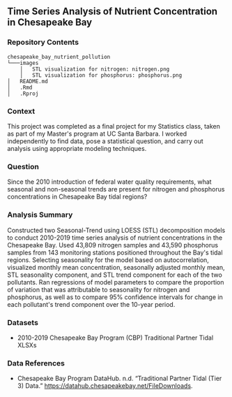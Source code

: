 ## Time Series Analysis of Nutrient Concentration in Chesapeake Bay

### Repository Contents
    chesapeake_bay_nutrient_pollution
    └───images
        │   STL visualization for nitrogen: nitrogen.png
        │   STL visualization for phosphorus: phosphorus.png
    │   README.md
    │   .Rmd
    │   .Rproj

### Context

This project was completed as a final project for my Statistics class, taken as part of my Master's program at UC Santa Barbara. I worked independently to find data, pose a statistical question, and carry out analysis using appropriate modeling techniques.

### Question

Since the 2010 introduction of federal water quality requirements, what seasonal and non-seasonal trends are present for nitrogen and phosphorus concentrations in Chesapeake Bay tidal regions?

### Analysis Summary

Constructed two Seasonal-Trend using LOESS (STL) decomposition models to conduct 2010-2019 time series analysis of nutrient concentrations in the Chesapeake Bay. Used 43,809 nitrogen samples and 43,590 phosphorus samples from 143 monitoring stations positioned throughout the Bay's tidal regions. Selecting seasonality for the model based on autocorrelation, visualized monthly mean concentration, seasonally adjusted monthly mean, STL seasonality component, and STL trend component for each of the two pollutants. Ran regressions of model parameters to compare the proportion of variation that was attributable to seasonality for nitrogen and phosphorus, as well as to compare 95% confidence intervals for change in each pollutant's trend component over the 10-year period.

### Datasets
- 2010-2019 Chesapeake Bay Program (CBP) Traditional Partner Tidal XLSXs

### Data References
- Chesapeake Bay Program DataHub. n.d. “Traditional Partner Tidal (Tier 3) Data.” https://datahub.chesapeakebay.net/FileDownloads.
